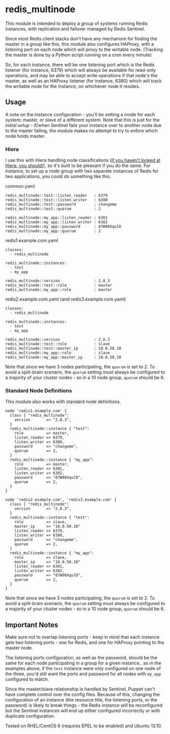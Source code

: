 redis_multinode
===============

This module is intended to deploy a group of systems running Redis instances, with replication and failover managed by Redis Sentinel.

Since most Redis client stacks don't have any mechanism for finding the master in a group like this, this module also configures HAProxy, with a listening port on each node which will proxy to the writable node.  (Tracking the master is done by a Python script running on a cron every minute)

So, for each instance, there will be one listening port which is the Redis listener (for instance, 6379) which will always be available for read-only operations, and may be able to accept write operations if that node's the master, as well as an HAProxy listener (for instance, 6380) which will track the writable node for the instance, on whichever node it resides.

## Usage ##

A note on the instance configuration - you'll be setting a mode for each system; master, or slave of a different system.  Note that this is just for the *initial setup* - if/when Sentinel fails your instance over to another node due to the master failing, the module makes no attempt to try to enfore which node holds master.

### Hiera ###

I use this with Hiera handling node classifications ([if you haven't looked at Hiera, you should!](http://docs.puppetlabs.com/hiera/1/)), so it's built to be pleasant if you do the same.  For instance, to set up a node group with two separate instances of Redis for two applications, you could do something like this.

common.yaml

    redis_multinode::test::listen_reader   : 6379
    redis_multinode::test::listen_writer   : 6380
    redis_multinode::test::password        : changeme
    redis_multinode::test::quorum          : 2

    redis_multinode::my_app::listen_reader : 6381
    redis_multinode::my_app::listen_writer : 6382
    redis_multinode::my_app::password      : 87W98XqulD
    redis_multinode::my_app::quorum        : 2

redis1.example.com.yaml

    classes:
      - redis_multinode

    redis_multinode::instances:
      - test
      - my_app

    redis_multinode::version               : 2.8.3
    redis_multinode::test::role            : master
    redis_multinode::my_app::role          : master

redis2.example.com.yaml (and redis3.example.com.yaml)

    classes:
      - redis_multinode

    redis_multinode::instances:
      - test
      - my_app

    redis_multinode::version               : 2.8.3
    redis_multinode::test::role            : slave
    redis_multinode::test::master_ip       : 10.0.50.10
    redis_multinode::my_app::role          : slave
    redis_multinode::my_app::master_ip     : 10.0.50.10

Note that since we have 3 nodes participating, the `quorum` is set to 2.  To avoid a split-brain scenario, the `quorum` setting must always be configured to a majority of your cluster nodes - so in a 10 node group, `quorum` should be 6.

### Standard Node Definitions ###

This module also works with standard node definitions.

    node 'redis1.example.com' {
      class { "redis_multinode":
        version       => "2.8.3",
      }
      redis_multinode::instance { "test":
        role          => master,
        listen_reader => 6379,
        listen_writer => 6380,
        password      => "changeme",
        quorum        => 2,
      }
      redis_multinode::instance { "my_app":
        role          => master,
        listen_reader => 6381,
        listen_writer => 6382,
        password      => "87W98XqulD",
        quorum        => 2,
      }
    }

    node 'redis2.example.com', 'redis3.example.com' {
      class { "redis_multinode":
        version       => "2.8.3",
      }
      redis_multinode::instance { "test":
        role          => slave,
        master_ip     => "10.0.50.10"
        listen_reader => 6379,
        listen_writer => 6380,
        password      => "changeme",
        quorum        => 2,
      }
      redis_multinode::instance { "my_app":
        role          => slave,
        master_ip     => "10.0.50.10"
        listen_reader => 6381,
        listen_writer => 6382,
        password      => "87W98XqulD",
        quorum        => 2,
      }
    }

Note that since we have 3 nodes participating, the `quorum` is set to 2.  To avoid a split-brain scenario, the `quorum` setting must always be configured to a majority of your cluster nodes - so in a 10 node group, `quorum` should be 6.

## Important Notes ##

Make sure not to overlap listening ports - keep in mind that each instance gets two listening ports - one for Redis, and one for HAProxy pointing to the master node.

The listening ports configuration, as well as the password, should be the same for each node participating in a group for a given instance.. so in the examples above, if the `test` instance were only configured on one node of the three, you'd still want the ports and password for all nodes with `my_app` configured to match.

Since the master/slave relationship is handled by Sentinel, Puppet can't have complete control over the config files.  Because of this, changing the configuration of an instance (the resource title, the listening ports, or the password) is likely to break things - the Redis instance will be reconfigured but the Sentinel instances will end up either configured incorrectly or with duplicate configuration.

Tested on RHEL/CentOS 6 (requires EPEL to be enabled) and Ubuntu 13.10.
